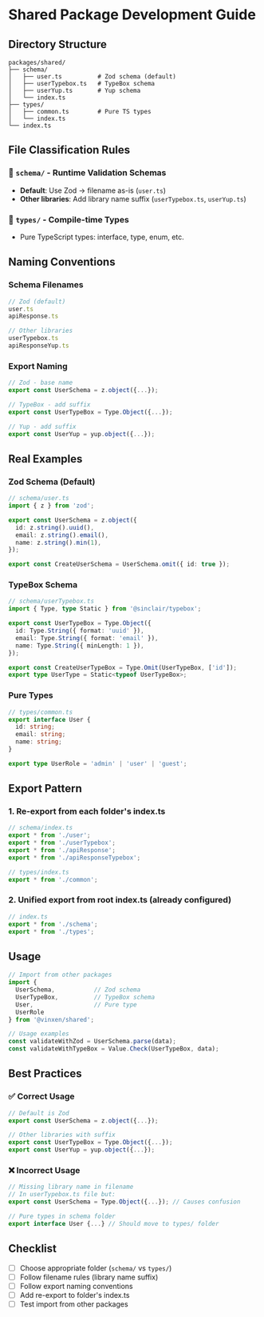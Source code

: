 # Shared Package Development Guide

## Directory Structure

```
packages/shared/
├── schema/
│   ├── user.ts          # Zod schema (default)
│   ├── userTypebox.ts   # TypeBox schema
│   ├── userYup.ts       # Yup schema
│   └── index.ts
├── types/
│   ├── common.ts        # Pure TS types
│   └── index.ts
└── index.ts
```

## File Classification Rules

### 📁 `schema/` - Runtime Validation Schemas
- **Default**: Use Zod → filename as-is (`user.ts`)
- **Other libraries**: Add library name suffix (`userTypebox.ts`, `userYup.ts`)

### 📁 `types/` - Compile-time Types
- Pure TypeScript types: interface, type, enum, etc.

## Naming Conventions

### Schema Filenames
```typescript
// Zod (default)
user.ts
apiResponse.ts

// Other libraries
userTypebox.ts
apiResponseYup.ts
```

### Export Naming
```typescript
// Zod - base name
export const UserSchema = z.object({...});

// TypeBox - add suffix
export const UserTypeBox = Type.Object({...});

// Yup - add suffix
export const UserYup = yup.object({...});
```

## Real Examples

### Zod Schema (Default)
```typescript
// schema/user.ts
import { z } from 'zod';

export const UserSchema = z.object({
  id: z.string().uuid(),
  email: z.string().email(),
  name: z.string().min(1),
});

export const CreateUserSchema = UserSchema.omit({ id: true });
```

### TypeBox Schema
```typescript
// schema/userTypebox.ts
import { Type, type Static } from '@sinclair/typebox';

export const UserTypeBox = Type.Object({
  id: Type.String({ format: 'uuid' }),
  email: Type.String({ format: 'email' }),
  name: Type.String({ minLength: 1 }),
});

export const CreateUserTypeBox = Type.Omit(UserTypeBox, ['id']);
export type UserType = Static<typeof UserTypeBox>;
```

### Pure Types
```typescript
// types/common.ts
export interface User {
  id: string;
  email: string;
  name: string;
}

export type UserRole = 'admin' | 'user' | 'guest';
```

## Export Pattern

### 1. Re-export from each folder's index.ts
```typescript
// schema/index.ts
export * from './user';
export * from './userTypebox';
export * from './apiResponse';
export * from './apiResponseTypebox';

// types/index.ts
export * from './common';
```

### 2. Unified export from root index.ts (already configured)
```typescript
// index.ts
export * from './schema';
export * from './types';
```

## Usage

```typescript
// Import from other packages
import { 
  UserSchema,           // Zod schema
  UserTypeBox,          // TypeBox schema
  User,                 // Pure type
  UserRole 
} from '@vinxen/shared';

// Usage examples
const validateWithZod = UserSchema.parse(data);
const validateWithTypeBox = Value.Check(UserTypeBox, data);
```

## Best Practices

### ✅ Correct Usage
```typescript
// Default is Zod
export const UserSchema = z.object({...});

// Other libraries with suffix
export const UserTypeBox = Type.Object({...});
export const UserYup = yup.object({...});
```

### ❌ Incorrect Usage
```typescript
// Missing library name in filename
// In userTypebox.ts file but:
export const UserSchema = Type.Object({...}); // Causes confusion

// Pure types in schema folder
export interface User {...} // Should move to types/ folder
```

## Checklist

- [ ] Choose appropriate folder (`schema/` vs `types/`)
- [ ] Follow filename rules (library name suffix)
- [ ] Follow export naming conventions
- [ ] Add re-export to folder's index.ts
- [ ] Test import from other packages